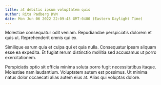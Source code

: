 ```yaml
---
title: at debitis ipsum voluptatem quis
author: Rita Padberg DVM
date: Mon Jun 06 2022 22:09:43 GMT-0400 (Eastern Daylight Time)
---
```

Molestiae consequatur odit veniam. Repudiandae perspiciatis dolorem et quis ut. Reprehenderit omnis qui ex.

 Similique earum quia et culpa qui et quia nulla. Consequatur ipsam aliquam esse ea expedita. Et fugiat rerum distinctio mollitia sed accusamus ut porro exercitationem.

 Perspiciatis optio sit officia minima soluta porro fugit necessitatibus itaque. Molestiae nam laudantium. Voluptatem autem est possimus. Ut minima natus dolor occaecati alias autem eius at. Alias qui voluptas dolore.